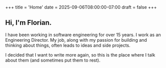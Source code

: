 +++
title = 'Home'
date = 2025-09-06T08:00:00-07:00
draft = false
+++

## Hi, I'm Florian.
I have been working in software engineering for over 15 years.
I work as an Engineering Director.
My job, along with my passion for building and thinking about things, often leads to ideas and side projects.

I decided that I want to write more again, so this is the place where I talk about them (and sometimes put them to rest).
